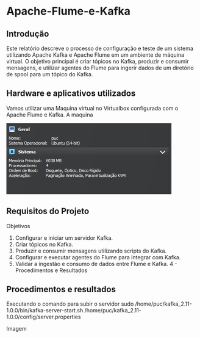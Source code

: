 # Apache-Flume-e-Kafka

## Introdução 

Este relatório descreve o processo de configuração e teste de um sistema utilizando Apache Kafka e Apache Flume em um ambiente de máquina virtual. O objetivo principal é criar tópicos no Kafka, produzir e consumir mensagens, e utilizar agentes do Flume para ingerir dados de um diretório de spool para um tópico do Kafka.

## Hardware e aplicativos utilizados

Vamos utilizar uma Maquina virtual no Virtualbox configurada com o Apache Flume e Kafka.
A maquina

![Descrição da imagem](./assets/image.png)

                            
## Requisitos do Projeto 

Objetivos
1.	Configurar e iniciar um servidor Kafka.
2.	Criar tópicos no Kafka.
3.	Produzir e consumir mensagens utilizando scripts do Kafka.
4.	Configurar e executar agentes do Flume para integrar com Kafka.
5.	Validar a ingestão e consumo de dados entre Flume e Kafka.
4 - Procedimentos e Resultados
 

## Procedimentos e resultados

Executando o comando para subir o servidor
sudo /home/puc/kafka_2.11-1.0.0/bin/kafka-server-start.sh /home/puc/kafka_2.11-1.0.0/config/server.properties



Imagem